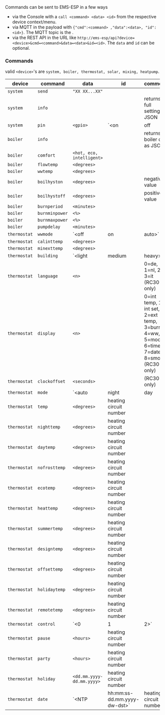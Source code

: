 Commands can be sent to EMS-ESP in a few ways

 - via the Console with a `call <command> <data> <id>` from the respective device context/menu.
 - via MQTT in the payload with `{"cmd":<command> ,"data":<data>, "id":<id>}`. The MQTT topic is the <device>.
 - via the REST API in the URL like `http://ems-esp/api?device=<device>&cmd=<command>&data=<data>&id=<id>`. The `data` and `id` can be optional.

### Commands

valid `<device>`'s are `system, boiler, thermostat, solar, mixing, heatpump`.

| device | command | data | id | comments |
| -----  | ------- | ---- | -- | -------- |
| `system` | `send` | `"XX XX...XX"` |  |
| `system` | `info` |  |  | returns the full settings as JSON
| `system` | `pin` | `<gpio>` | `<on|off|1|0|true|false>` | turns pins high/low
| `boiler` | `info` |  |  | returns boiler data as JSON
| `boiler` | `comfort` | `<hot, eco, intelligent>` |  |
| `boiler` | `flowtemp` | `<degrees>` |  | 
| `boiler` | `wwtemp` | `<degrees>` |  |
| `boiler` | `boilhyston` | `<degrees>` |  | negative value
| `boiler` | `boilhystoff` | `<degrees>` |  | positive value
| `boiler` | `burnperiod` | `<minutes>` |  |
| `boiler` | `burnminpower` | `<%>` |  |
| `boiler` | `burnmaxpower` | `<%>` |  |
| `boiler` | `pumpdelay` | `<minutes>` |  |
| `thermostat` | `wwmode` | `<off | on | auto>` |  |
| `thermostat` | `calinttemp` | `<degrees>` |  |
| `thermostat` | `minexttemp` | `<degrees>` |  |
| `thermostat` | `building` | `<light | medium | heavy>` |  | (RC30 only)
| `thermostat` | `language` | `<n>` |  | 0=de, 1=nl, 2=fr, 3=it (RC30 only)
| `thermostat` | `display` | `<n>` |  | 0=int temp, 1= int set, 2=ext temp, 3=burner, 4=ww, 5=mode, 6=time, 7=date, 8=smoke (RC30 only)
| `thermostat` | `clockoffset` | `<seconds>` |  | (RC30 only)
| `thermostat` | `mode` | `<auto | night | day | nofrost | heat | eco>` | heating circuit number | 
| `thermostat` | `temp` | `<degrees>` | heating circuit number | 
| `thermostat` | `nighttemp` | `<degrees>` | heating circuit number | 
| `thermostat` | `daytemp` | `<degrees>` | heating circuit number | 
| `thermostat` | `nofrosttemp` | `<degrees>` | heating circuit number | 
| `thermostat` | `ecotemp` | `<degrees>` | heating circuit number | 
| `thermostat` | `heattemp` | `<degrees>` | heating circuit number | 
| `thermostat` | `summertemp` | `<degrees>` | heating circuit number | 
| `thermostat` | `designtemp` | `<degrees>` | heating circuit number | 
| `thermostat` | `offsettemp` | `<degrees>` | heating circuit number | 
| `thermostat` | `holidaytemp` | `<degrees>` | heating circuit number | 
| `thermostat` | `remotetemp` | `<degrees>` | heating circuit number | 
| `thermostat` | `control` | `<0 | 1 | 2>` | heating circuit number | 
| `thermostat` | `pause` | `<hours>` | heating circuit number | 
| `thermostat` | `party` | `<hours>` | heating circuit number | 
| `thermostat` | `holiday` | `<dd.mm.yyyy-dd.mm.yyyy>` | heating circuit number | 
| `thermostat` | `date` | `<NTP | hh:mm:ss-dd.mm.yyyy-dw-dst>` | heating circuit number | 
